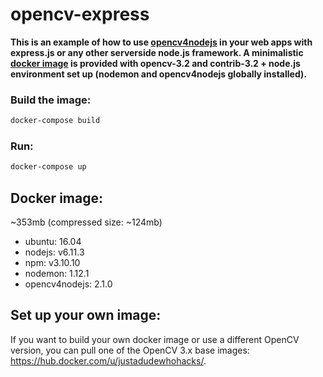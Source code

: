 opencv-express
==============
**This is an example of how to use [opencv4nodejs](https://github.com/justadudewhohacks/opencv4nodejs) in your web apps with express.js or any other serverside node.js framework. A minimalistic [docker image](https://hub.docker.com/r/justadudewhohacks/opencv-nodejs/) is provided with opencv-3.2 and contrib-3.2 + node.js environment set up (nodemon and opencv4nodejs globally installed).**

### Build the image:
``` bash
docker-compose build
```
### Run:
``` bash
docker-compose up
```

## Docker image:
~353mb (compressed size: ~124mb)
- ubuntu: 16.04
- nodejs: v6.11.3
- npm: v3.10.10
- nodemon: 1.12.1
- opencv4nodejs: 2.1.0

## Set up your own image:
If you want to build your own docker image or use a different OpenCV version, you can pull one of the OpenCV 3.x base images: https://hub.docker.com/u/justadudewhohacks/.